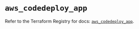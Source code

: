 # `aws_codedeploy_app`

Refer to the Terraform Registry for docs: [`aws_codedeploy_app`](https://registry.terraform.io/providers/hashicorp/aws/5.31.0/docs/resources/codedeploy_app).
